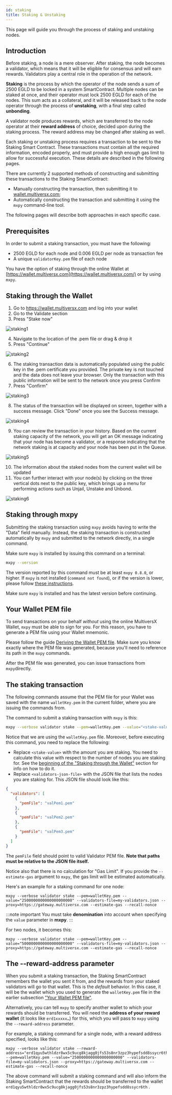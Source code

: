 ```yaml
---
id: staking
title: Staking & Unstaking
---
```


[comment]: # (mx-abstract)

This page will guide you through the process of staking and unstaking nodes.

[comment]: # (mx-context-auto)

## **Introduction**

Before staking, a node is a mere observer. After staking, the node becomes a validator, which means that it will be eligible for consensus and will earn rewards. Validators play a central role in the operation of the network.

**Staking** is the process by which the operator of the node sends a sum of 2500 EGLD to be locked in a system SmartContract. Multiple nodes can be staked at once, and their operator must lock 2500 EGLD for each of the nodes. This sum acts as a collateral, and it will be released back to the node operator through the process of **unstaking**, with a final step called **unbonding**.

A validator node produces rewards, which are transferred to the node operator at their **reward address** of choice, decided upon during the staking process. The reward address may be changed after staking as well.

Each staking or unstaking process requires a transaction to be sent to the Staking Smart Contract. These transactions must contain all the required information, encoded properly, and must provide a high enough gas limit to allow for successful execution. These details are described in the following pages.

There are currently 2 supported methods of constructing and submitting these transactions to the Staking SmartContract:

- Manually constructing the transaction, then submitting it to [wallet.multiversx.com](https://wallet.multiversx.com/);
- Automatically constructing the transaction and submitting it using the `mxpy` command-line tool.

The following pages will describe both approaches in each specific case.

[comment]: # (mx-context-auto)

## **Prerequisites**

In order to submit a staking transaction, you must have the following:

- 2500 EGLD for each node and 0.006 EGLD per node as transaction fee
- A unique `validatorKey.pem` file of each node

You have the option of staking through the online Wallet at [https://wallet.multiversx.com](https://wallet.multiversx.com/) or by using `mxpy`.

[comment]: # (mx-context-auto)

## **Staking through the Wallet**

1. Go to https://wallet.multiversx.com and log into your wallet
2. Go to the Validate section
3. Press "Stake now"

![staking1](/validators/staking1.png)

4. Navigate to the location of the .pem file or drag & drop it
5. Press "Continue"

![staking2](/validators/staking2.png)

6. The staking transaction data is automatically populated using the public key in the .pem certificate you provided. The private key is not touched and the data does not leave your browser. Only the transaction with this public information will be sent to the network once you press Confirm
7. Press "Confirm"

![staking3](/validators/staking3.png)

8. The status of the transaction will be displayed on screen, together with a success message. Click "Done" once you see the Success message.

![staking4](/validators/staking4.png)

9. You can review the transaction in your history. Based on the current staking capacity of the network, you will get an OK message indicating that your node has become a validator, or a response indicating that the network staking is at capacity and your node has been put in the Queue.

![staking5](/validators/staking5.png)

10. The information about the staked nodes from the current wallet will be updated
11. You can further interact with your node(s) by clicking on the three vertical dots next to the public key, which brings up a menu for performing actions such as Unjail, Unstake and Unbond.

![staking6](/validators/staking6.png)

[comment]: # (mx-context-auto)

## **Staking through mxpy**

Submitting the staking transaction using `mxpy` avoids having to write the "Data" field manually. Instead, the staking transaction is constructed automatically by `mxpy` and submitted to the network directly, in a single command.

Make sure `mxpy` is installed by issuing this command on a terminal:

```bash
mxpy --version
```

The version reported by this command must be at least `mxpy 0.8.0`, or higher. If `mxpy` is not installed (`command not found`), or if the version is lower, please follow [these instructions](/sdk-and-tools/sdk-py/installing-mxpy).

Make sure `mxpy` is installed and has the latest version before continuing.

[comment]: # (mx-context-auto)

## **Your Wallet PEM file**

To send transactions on your behalf _without_ using the online MultiversX Wallet, `mxpy` must be able to sign for you. For this reason, you have to generate a PEM file using your Wallet mnemonic.

Please follow the guide [Deriving the Wallet PEM file](/sdk-and-tools/sdk-py/deriving-the-wallet-pem-file). Make sure you know exactly where the PEM file was generated, because you'll need to reference its path in the `mxpy` commands.

After the PEM file was generated, you can issue transactions from `mxpy`directly.

[comment]: # (mx-context-auto)

## **The staking transaction**

The following commands assume that the PEM file for your Wallet was saved with the name `walletKey.pem` in the current folder, where you are issuing the commands from.

The command to submit a staking transaction with `mxpy` is this:

```bash
mxpy --verbose validator stake --pem=walletKey.pem --value="<stake-value>" --validators-file=<validators-json-file> --proxy=https://gateway.multiversx.com --estimate-gas --recall-nonce
```

Notice that we are using the `walletKey.pem` file. Moreover, before executing this command, you need to replace the following:

- Replace `<stake-value>` with the amount you are staking. You need to calculate this value with respect to the number of nodes you are staking for. See the [beginning of the "Staking through the Wallet"](/validators/staking#staking-through-the-wallet) section for info on how to do it.
- Replace `<validators-json-file>` with the JSON file that lists the nodes you are staking for. This JSON file should look like this:

```json
{
  "validators": [
    {
      "pemFile": "valPem1.pem"
    },
    {
      "pemFile": "valPem2.pem"
    },
    {
      "pemFile": "valPem3.pem"
    }
  ]
}
```

The `pemFile` field should point to valid Validator PEM file. **Note that paths must be relative to the JSON file itself.**

Notice also that there is no calculation for "Gas Limit". If you provide the `--estimate-gas` argument to `mxpy`, the gas limit will be estimated automatically.

Here's an example for a staking command for one node:

```
mxpy --verbose validator stake --pem=walletKey.pem --value="2500000000000000000000" --validators-file=my-validators.json --proxy=https://gateway.multiversx.com --estimate-gas --recall-nonce
```

:::note important
You must take **denomination** into account when specifying the `value` parameter in **mxpy**.
:::

For two nodes, it becomes this:

```
mxpy --verbose validator stake --pem=walletKey.pem --value="5000000000000000000000" --validators-file=my-validators.json --proxy=https://gateway.multiversx.com --estimate-gas --recall-nonce
```

[comment]: # (mx-context-auto)

## **The --reward-address parameter**

When you submit a staking transaction, the Staking SmartContract remembers the wallet you sent it from, and the rewards from your staked validators will go to that wallet. This is the _default_ behavior. In this case, it will be the wallet which you used to generate the `walletKey.pem` file in the earlier subsection ["Your Wallet PEM file"](/validators/staking#your-wallet-pem-file).

Alternatively, you can tell `mxpy` to specify another wallet to which your rewards should be transferred. You will need the **address of your reward wallet** (it looks like `erd1xxxxx…`) for this, which you will pass to `mxpy` using the `--reward-address` parameter.

For example, a staking command for a single node, with a reward address specified, looks like this:

```
mxpy --verbose validator stake --reward-address="erd1qyu5wthldzr8wx5c9ucg8kjagg0jfs53s8nr3zpz3hypefsdd8ssycr6th" --pem=walletKey.pem --value="2500000000000000000000" --validators-file=my-validators.json --proxy=https://gateway.multiversx.com --estimate-gas --recall-nonce
```

The above command will submit a staking command and will also inform the Staking SmartContract that the rewards should be transferred to the wallet `erd1qyu5wthldzr8wx5c9ucg8kjagg0jfs53s8nr3zpz3hypefsdd8ssycr6th` .
